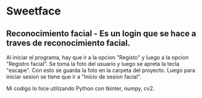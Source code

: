 # Sweetface
## Reconocimiento facial - Es un login que se hace a traves de reconocimiento facial.
Al iniciar el programa, hay que ir a la opcion "Registo" y luego a la opcion "Registro facial". 
Se toma la foto del usuario y luego se apreta la tecla "escape". 
Con esto se guarda la foto en la carpeta del proyecto. 
Luego para iniciar sesion se tiene que ir a "Inicio de sesion facial".
 
Mi codigo lo hice utilizando Python con tkinter, numpy, cv2.
